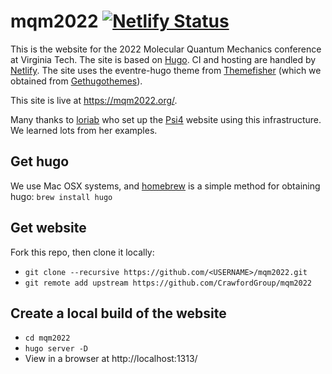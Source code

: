 # mqm2022 [![Netlify Status](https://api.netlify.com/api/v1/badges/1982dc57-e467-412e-8999-f846c9befcf4/deploy-status)](https://app.netlify.com/sites/zen-pasteur-fe2af0/deploys)

This is the website for the 2022 Molecular Quantum Mechanics conference at Virginia Tech.  The site is based on [Hugo](https://gohugo.io/).  CI and hosting are handled by [Netlify](https://www.netlify.com/).  The site uses the eventre-hugo theme from [Themefisher](https://themefisher.com/) (which we obtained from [Gethugothemes](https://gethugothemes.com/)).

This site is live at https://mqm2022.org/. 

Many thanks to [loriab](https://github.com/loriab) who set up the [Psi4](https://psicode.org) website using this infrastructure.  We learned lots from her examples.

## Get hugo

We use Mac OSX systems, and [homebrew](https://brew.sh/) is a simple method for obtaining hugo: `brew install hugo`

## Get website

Fork this repo, then clone it locally:
* `git clone --recursive https://github.com/<USERNAME>/mqm2022.git`
* `git remote add upstream https://github.com/CrawfordGroup/mqm2022`

## Create a local build of the website

* `cd mqm2022`
* `hugo server -D`
* View in a browser at http://localhost:1313/

